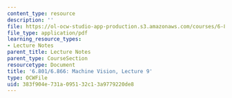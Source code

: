 ```yaml
---
content_type: resource
description: ''
file: https://ol-ocw-studio-app-production.s3.amazonaws.com/courses/6-801-machine-vision-fall-2020/383f904e731a095132c13a9779220de8_MIT6_801F20_lec9.pdf
file_type: application/pdf
learning_resource_types:
- Lecture Notes
parent_title: Lecture Notes
parent_type: CourseSection
resourcetype: Document
title: '6.801/6.866: Machine Vision, Lecture 9'
type: OCWFile
uid: 383f904e-731a-0951-32c1-3a9779220de8
---
```

